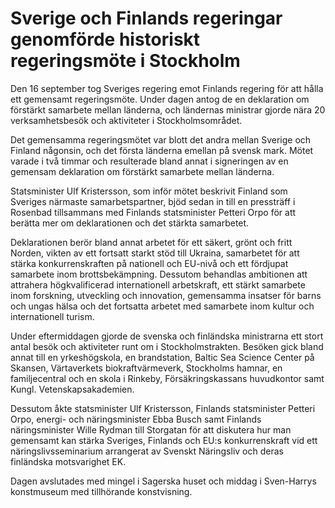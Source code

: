 # Sverige och Finlands regeringar genomförde historiskt regeringsmöte i Stockholm

Den 16 september tog Sveriges regering emot Finlands regering för att hålla ett gemensamt regeringsmöte. Under dagen antog de en deklaration om förstärkt samarbete mellan länderna, och ländernas ministrar gjorde nära 20 verksamhetsbesök och aktiviteter i Stockholmsområdet.


Det gemensamma regeringsmötet var blott det andra mellan Sverige och Finland någonsin, och det första länderna emellan på svensk mark. Mötet varade i två timmar och resulterade bland annat i signeringen av en gemensam deklaration om förstärkt samarbete mellan länderna.

Statsminister Ulf Kristersson, som inför mötet beskrivit Finland som Sveriges närmaste samarbetspartner, bjöd sedan in till en pressträff i Rosenbad tillsammans med Finlands statsminister Petteri Orpo för att berätta mer om deklarationen och det stärkta samarbetet.

Deklarationen berör bland annat arbetet för ett säkert, grönt och fritt Norden, vikten av ett fortsatt starkt stöd till Ukraina, samarbetet för att stärka konkurrenskraften på nationell och EU\-nivå och ett fördjupat samarbete inom brottsbekämpning. Dessutom behandlas ambitionen att attrahera högkvalificerad internationell arbetskraft, ett stärkt samarbete inom forskning, utveckling och innovation, gemensamma insatser för barns och ungas hälsa och det fortsatta arbetet med samarbete inom kultur och internationell turism.

Under eftermiddagen gjorde de svenska och finländska ministrarna ett stort antal besök och aktiviteter runt om i Stockholmstrakten. Besöken gick bland annat till en yrkeshögskola, en brandstation, Baltic Sea Science Center på Skansen, Värtaverkets biokraftvärmeverk, Stockholms hamnar, en familjecentral och en skola i Rinkeby, Försäkringskassans huvudkontor samt Kungl. Vetenskapsakademien.

Dessutom åkte statsminister Ulf Kristersson, Finlands statsminister Petteri Orpo, energi\- och näringsminister Ebba Busch samt Finlands näringsminister Wille Rydman till Storgatan för att diskutera hur man gemensamt kan stärka Sveriges, Finlands och EU:s konkurrenskraft vid ett näringslivsseminarium arrangerat av Svenskt Näringsliv och deras finländska motsvarighet EK.

Dagen avslutades med mingel i Sagerska huset och middag i Sven\-Harrys konstmuseum med tillhörande konstvisning.
